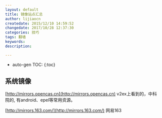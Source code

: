 ```yaml
---
layout: default
title: 镜像站点汇总
author: lijiaocn
createdate: 2015/12/10 14:59:52
changedate: 2017/10/28 12:37:30
categories: 技巧
tags: 翻墙
keywords:
description: 

---
```


* auto-gen TOC:
{:toc}

## 系统镜像

[http://mirrors.opencas.cn](http://mirrors.opencas.cn)   v2ex上看到的，中科院的, 有android、epel等常用资源。

[http://mirrors.163.com/](http://mirrors.163.com/) 网易163
